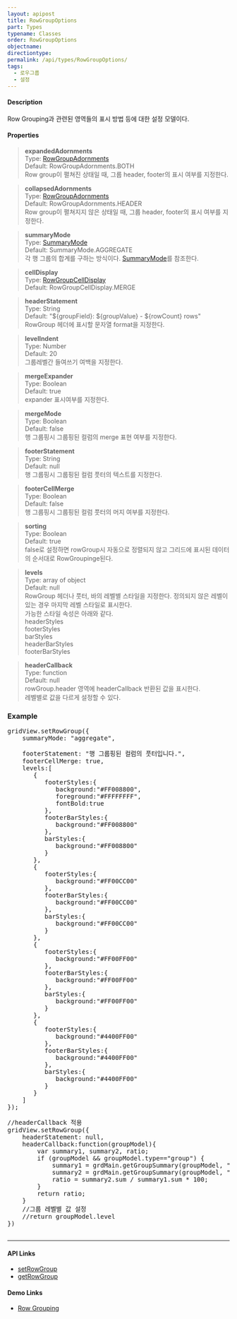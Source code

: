 ```yaml
---
layout: apipost
title: RowGroupOptions
part: Types
typename: Classes
order: RowGroupOptions
objectname: 
directiontype: 
permalink: /api/types/RowGroupOptions/
tags:
  - 로우그룹
  - 설정
---
```



#### Description

 Row Grouping과 관련된 영역들의 표시 방법 등에 대한 설정 모델이다.

#### Properties

> **expandedAdornments**    
> Type: [RowGroupAdornments](/api/types/RowGroupAdornments)     
> Default: RowGroupAdornments.BOTH     
> Row group이 펼쳐진 상태일 때, 그룹 header, footer의 표시 여부를 지정한다.     

> **collapsedAdornments**    
> Type: [RowGroupAdornments](/api/types/RowGroupAdornments)     
> Default: RowGroupAdornments.HEADER       
> Row group이 펼쳐지지 않은 상태일 때, 그룹 header, footer의 표시 여부를 지정한다.     

> **summaryMode**    
> Type: [SummaryMode](/api/types/SummaryMode)    
> Default: SummaryMode.AGGREGATE    
> 각 행 그룹의 합계를 구하는 방식이다. [SummaryMode](/api/types/SummaryMode)를 참조한다.   

> **cellDisplay**    
> Type: [RowGroupCellDisplay](/api/types/RowGroupCellDisplay)    
> Default: RowGroupCellDisplay.MERGE    

> **headerStatement**    
> Type: String  
> Default: "${groupField}: ${groupValue} - ${rowCount} rows"  
> RowGroup 헤더에 표시할 문자열 format을 지정한다.  

> **levelIndent**  
> Type: Number    
> Default: 20  
> 그룹레벨간 들여쓰기 여백을 지정한다.  

> **mergeExpander**  
> Type: Boolean   
> Default: true  
> expander 표시여부를 지정한다.  

> **mergeMode**  
> Type: Boolean  
> Default: false  
> 행 그룹핑시 그룹핑된 컬럼의 merge 표현 여부를 지정한다.  

> **footerStatement**  
> Type: String  
> Default: null  
> 행 그룹핑시 그룹핑된 컬럼 풋터의 텍스트를 지정한다.   

> **footerCellMerge**  
> Type: Boolean  
> Default: false  
> 행 그룹핑시 그룹핑된 컬럼 풋터의 머지 여부를 지정한다.  

> **sorting**  
> Type: Boolean  
> Default: true  
> false로 설정하면 rowGroup시 자동으로 정렬되지 않고 그리드에 표시된 데이터의 순서대로 RowGroupinge된다.    

> **levels**  
> Type: array of object   
> Default: null     
> RowGroup 헤더나 풋터, 바의 레벨별 스타일을 지정한다. 정의되지 않은 레벨이 있는 경우 마지막 레벨 스타일로 표시한다.     
> 가능한 스타일 속성은 아래와 같다.  
> headerStyles  
> footerStyles  
> barStyles  
> headerBarStyles  
> footerBarStyles     

> **headerCallback**  
> Type: function  
> Default: null  
> rowGroup.header 영역에 headerCallback 반환된 값을 표시한다.  
> 레벨별로 값을 다르게 설정할 수 있다.


### Example  

<pre class="prettyprint">
gridView.setRowGroup({
    summaryMode: "aggregate",

    footerStatement: "행 그룹핑된 컬럼의 풋터입니다.",
    footerCellMerge: true,
	levels:[  
	   {  
		  footerStyles:{  
			 background:"#FF008800",
			 foreground:"#FFFFFFFF",
			 fontBold:true
		  },
		  footerBarStyles:{  
			 background:"#FF008800"
		  },
		  barStyles:{  
			 background:"#FF008800"
		  }
	   },
	   {  
		  footerStyles:{  
			 background:"#FF00CC00"
		  },
		  footerBarStyles:{  
			 background:"#FF00CC00"
		  },
		  barStyles:{  
			 background:"#FF00CC00"
		  }
	   },
	   {  
		  footerStyles:{  
			 background:"#FF00FF00"
		  },
		  footerBarStyles:{  
			 background:"#FF00FF00"
		  },
		  barStyles:{  
			 background:"#FF00FF00"
		  }
	   },
	   {  
		  footerStyles:{  
			 background:"#4400FF00"
		  },
		  footerBarStyles:{  
			 background:"#4400FF00"
		  },
		  barStyles:{  
			 background:"#4400FF00"
		  }
	   }
	]	
});

//headerCallback 적용
gridView.setRowGroup({
    headerStatement: null,
    headerCallback:function(groupModel){
        var summary1, summary2, ratio;
        if (groupModel && groupModel.type=="group") {
            summary1 = grdMain.getGroupSummary(groupModel, "field2");
            summary2 = grdMain.getGroupSummary(groupModel, "field3");
            ratio = summary2.sum / summary1.sum * 100;
        }
        return ratio;
    }
    //그룹 레벨별 값 설정 
    //return groupModel.level
})

</pre>

---

#### API Links

* [setRowGroup](/api/GridBase/setRowGroup/)  
* [getRowGroup](/api/GridBase/getRowGroup/)  

#### Demo Links

* [Row Grouping](http://demo.realgrid.com/RowGroup/RowGrouping/)